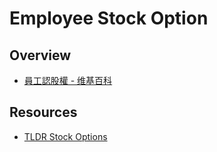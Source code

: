 # Employee Stock Option


## Overview

- [員工認股權 - 维基百科](https://zh.wikipedia.org/wiki/%E5%93%A1%E5%B7%A5%E8%AA%8D%E8%82%A1%E6%AC%8A)


## Resources

- [TLDR Stock Options](https://tldroptions.io/)
